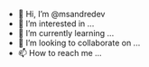 - 👋 Hi, I’m @msandredev
- 👀 I’m interested in ...
- 🌱 I’m currently learning ...
- 💞️ I’m looking to collaborate on ...
- 📫 How to reach me ...

<!---
msandredev/msandredev is a ✨ special ✨ repository because its `README.md` (this file) appears on your GitHub profile.
You can click the Preview link to take a look at your changes.
--->
